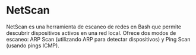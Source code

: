 # NetScan
NetScan es una herramienta de escaneo de redes en Bash que permite descubrir dispositivos activos en una red local. Ofrece dos modos de escaneo: ARP Scan (utilizando ARP para detectar dispositivos) y Ping Scan (usando pings ICMP). 
